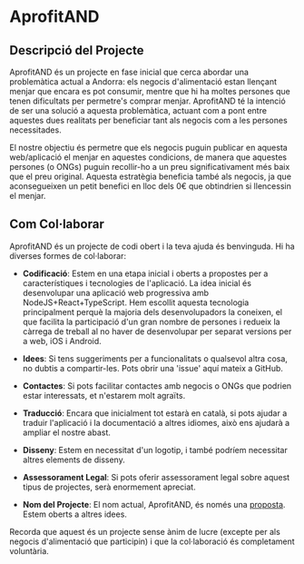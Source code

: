 # AprofitAND

## Descripció del Projecte

AprofitAND és un projecte en fase inicial que cerca abordar una problemàtica actual a Andorra: els negocis d'alimentació estan llençant menjar que encara es pot consumir, mentre que hi ha moltes persones que tenen dificultats per permetre's comprar menjar. AprofitAND té la intenció de ser una solució a aquesta problemàtica, actuant com a pont entre aquestes dues realitats per beneficiar tant als negocis com a les persones necessitades.

El nostre objectiu és permetre que els negocis puguin publicar en aquesta web/aplicació el menjar en aquestes condicions, de manera que aquestes persones (o ONGs) puguin recollir-ho a un preu significativament més baix que el preu original. Aquesta estratègia beneficia també als negocis, ja que aconsegueixen un petit benefici en lloc dels 0€ que obtindrien si llencessin el menjar.

## Com Col·laborar

AprofitAND és un projecte de codi obert i la teva ajuda és benvinguda. Hi ha diverses formes de col·laborar:

- **Codificació**: Estem en una etapa inicial i oberts a propostes per a característiques i tecnologies de l'aplicació. La idea inicial és desenvolupar una aplicació web progressiva amb NodeJS+React+TypeScript. Hem escollit aquesta tecnologia principalment perquè la majoria dels desenvolupadors la coneixen, el que facilita la participació d'un gran nombre de persones i redueix la càrrega de treball al no haver de desenvolupar per separat versions per a web, iOS i Android.

- **Idees**: Si tens suggeriments per a funcionalitats o qualsevol altra cosa, no dubtis a compartir-les. Pots obrir una 'issue' aquí mateix a GitHub.

- **Contactes**: Si pots facilitar contactes amb negocis o ONGs que podrien estar interessats, et n'estarem molt agraïts.

- **Traducció**: Encara que inicialment tot estarà en català, si pots ajudar a traduir l'aplicació i la documentació a altres idiomes, això ens ajudarà a ampliar el nostre abast.

- **Disseny**: Estem en necessitat d'un logotip, i també podríem necessitar altres elements de disseny.

- **Assessorament Legal**: Si pots oferir assessorament legal sobre aquest tipus de projectes, serà enormement apreciat.

- **Nom del Projecte**: El nom actual, AprofitAND, és només una [proposta](https://twitter.com/andorratwits/status/1673054308894494727). Estem oberts a altres idees.

Recorda que aquest és un projecte sense ànim de lucre (excepte per als negocis d'alimentació que participin) i que la col·laboració és completament voluntària.
